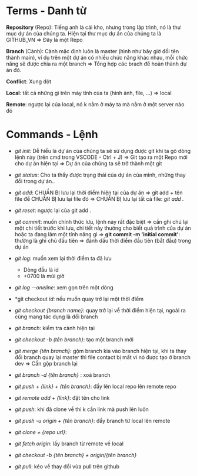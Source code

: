 # Terms - Danh từ

**Repository** (Repo): Tiếng anh là cái kho, nhưng trong lập trình, nó là thư mục dự án của chúng ta. Hiện tại thư mục dự án của chúng ta là GITHUB_VN
=> Đây là một Repo

**Branch** (Cành): Cành mặc định luôn là master (hình như bây giờ đổi tên thành main), ví dụ trên một dự án có nhiều chức năng khác nhau, mỗi chức năng sẽ được chia ra một branch => Tổng hợp các brach để hoàn thành dự án đó.

**Conflict**: Xung đột

**Local**: tất cả những gì trên máy tính của ta (hình ảnh, file, ...) => local

**Remote**: ngược lại của local, nó k nằm ở máy ta mà nằm ở một server nào đó

# Commands - Lệnh

- *git init*: Dễ hiểu là dự án của chúng ta sẽ sử dụng được git khi ta gõ dòng lệnh này (trên cmd trong VSCODE - Ctrl + J)
=> Git tạo ra một Repo mới cho dự án hiện tại
=> Dự án của chúng ta sẽ trở thành một git


- *git status*: Cho ta thấy được trạng thái của dự án của mình, những thay đổi trong dự án..


- *git add*: CHUẨN BỊ lưu lại thời điểm hiện tại của dự án
=> git add + tên file để CHUẨN BỊ lưu lại file đó
=> CHUẨN BỊ lưu lại tất cả file: *git add .*


- *git reset*: ngược lại của git add .


- *git commit*: muốn chính thức lưu, lệnh này rất đặc biệt => cần ghi chú lại một chi tiết trước khi lưu, chi tiết này thường cho biết quá trình của dự án hoặc ta đang làm một tính năng gì
=> **git commit -m 'initial commit'**: thường là ghi chú đầu tiên => đánh dấu thời điểm đầu tiên (bắt đầu) trong dự án


- *git log*: muốn xem lại thời điểm ta đã lưu
    - Dòng đầu là id
    - +0700 là múi giờ


- *git log --oneline*: xem gọn trên một dòng


- *git checkout *id*: nếu muốn quay trở lại một thời điểm

- *git checkout {branch name}*: quay trở lại về thời điểm hiện tại, ngoài ra cũng mang tác dụng là đổi branch

- *git branch*: kiểm tra cành hiện tại

- *git checkout -b (tên branch)*: tạo một branch mới

- *git merge {tên branch}*: gộm branch kia vào branch hiện tại, khi ta thay đổi branch quay lại master thì file contact bị mất vì nó được tạo ở branch dev => Cần gộp branch lại

- *git branch -d {tên branch}* : xoá branch

- *git push + {link} + {tên branch}*: đẩy lên local repo lên remote repo

- *git remote add + {link}*: đặt tên cho link

- *git push*: khi đã clone về thì k cần link mà push lên luôn

- *git push -u origin + {tên branch}*: đẩy branch từ local lên remote

- *git clone + {repo url}*: 

- *git fetch origin*: lấy branch từ remote về local

- *git checkout -b {tên branch} + origin/{tên branch}*

- *git pull*: kéo về thay đổi vừa pull trên github